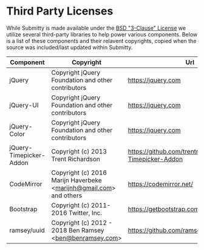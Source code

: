 Third Party Licenses
====================

While Submitty is made available under the [BSD "3-Clause" License](https://github.com/Submitty/Submitty/blob/master/LICENSE.md) 
we utilize several third-party libraries to help power various components. Below is a list of these components and their relavent copyrights, copied when the source was included/last updated within Submitty.


| Component | Copyright | Url | License |
|-----------|-----------|-----|---------|
| jQuery    | Copyright jQuery Foundation and other contributors | https://jquery.com | [MIT License](https://github.com/jquery/jquery/blob/master/LICENSE.txt) |
| jQuery-UI | Copyright jQuery Foundation and other contributors | https://jquery.com | [MIT License](https://github.com/jquery/jquery-ui/blob/master/LICENSE.txt) |
| jQuery-Color | Copyright jQuery Foundation and other contributors | https://jquery.com | [MIT License](https://github.com/jquery/jquery-color/blob/master/LICENSE.txt) |
| jQuery-Timepicker-Addon | Copyright (c) 2013 Trent Richardson | https://github.com/trentrichardson/jQuery-Timepicker-Addon | [MIT License](https://github.com/trentrichardson/jQuery-Timepicker-Addon/blob/master/LICENSE-MIT) |
| CodeMirror | Copyright (c) 2016 Marijn Haverbeke \<marijnh@gmail.com\> and others | https://codemirror.net/ | [MIT License](https://github.com/codemirror/CodeMirror/blob/master/LICENSE) |
| Bootstrap | Copyright (c) 2011-2016 Twitter, Inc. | https://getbootstrap.com/ | [MIT License](https://github.com/twbs/bootstrap/blob/master/LICENSE) |
| ramsey/uuid | Copyright (c) 2012 - 2018 Ben Ramsey \<ben@benramsey.com\> | https://github.com/ramsey/uuid | [MIT License](https://github.com/ramsey/uuid/blob/master/LICENSE) |

